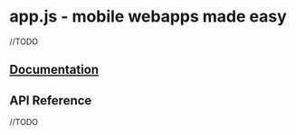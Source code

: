 app.js - mobile webapps made easy
=================================

//TODO


[Documentation](http://code.kik.com/app/)
-------------


API Reference
-------------

//TODO
